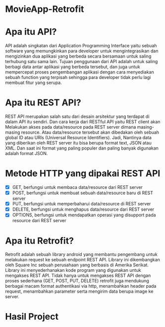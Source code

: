 # MovieApp-Retrofit
# Apa itu API?
API adalah singkatan dari Application Programming Interface yaitu sebuah software 
yang memungkinkan para developer untuk mengintegrasikan dan mengizinkan dua aplikasi yang 
berbeda secara bersamaan untuk saling terhubung satu sama lain.
Tujuan penggunaan dari API adalah untuk saling berbagi data antar aplikasi yang berbeda 
tersebut, dan juga untuk mempercepat proses pengembangan aplikasi dengan cara menyediakan 
sebuah function yang terpisah sehingga para developer tidak perlu lagi membuat fitur yang 
serupa.
# Apa itu REST API?
REST API merupakan salah satu dari desain arsitektur yang terdapat di dalam API itu 
sendiri. Dan cara kerja dari RESTful API yaitu REST client akan Melakukan akses pada 
data/resource pada REST server dimana masing-masing resource. Atau data/resource tersebut 
akan dibedakan oleh sebuah global ID atau URIs (Universal Resource Identifiers).
Jadi, Nantinya data yang diberikan oleh REST server itu bisa berupa format text, JSON atau 
XML. Dan saat ini format yang paling populer dan paling banyak digunakan adalah format 
JSON.
# Metode HTTP yang dipakai REST API
- [x] GET, berfungsi untuk membaca data/resource dari REST server
- [x] POST, berfungsi untuk membuat sebuah data/resource baru di REST server
- [x] PUT, berfungsi untuk memperbaharui data/resource di REST server
- [x] DELETE, berfungsi untuk menghapus data/resource dari REST server
- [x] OPTIONS, berfungsi untuk mendapatkan operasi yang disupport pada resource dari REST server
# Apa itu Retrofit?
Retrofit adalah sebuah library android yang membantu pengembang untuk melakukan 
request ke sebuah endpoint REST API. Library ini dikembangkan oleh Square Inc sebuah perusahaan yang berbasis di Amerika Serikat. 
Library ini menyederhanakan kode program yang digunakan untuk mengakses REST API. Tidak hanya untuk 
mengakses REST API dengan proses sederhana (GET, POST, PUT, DELETE) retrofit juga 
mendukung berbagai macam format authentikasi via http, menambahkan header pada request, 
menambahkan parameter serta mengirim data berupa image ke server.
# Hasil Project
